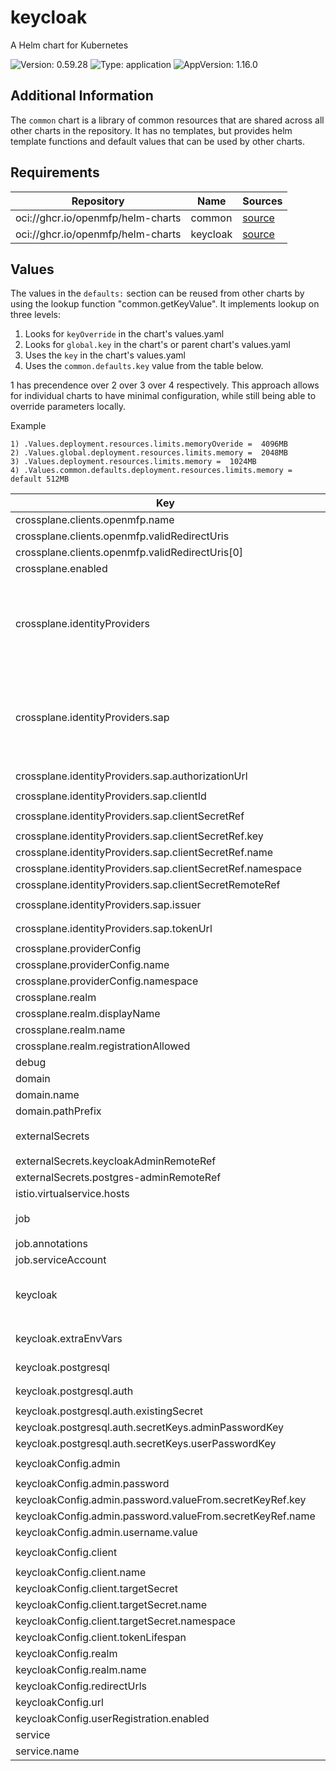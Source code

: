 # keycloak

A Helm chart for Kubernetes

![Version: 0.59.28](https://img.shields.io/badge/Version-0.59.28-informational?style=flat-square) ![Type: application](https://img.shields.io/badge/Type-application-informational?style=flat-square) ![AppVersion: 1.16.0](https://img.shields.io/badge/AppVersion-1.16.0-informational?style=flat-square)

## Additional Information

The `common` chart is a library of common resources that are shared across all other charts in the repository. It has no templates, but provides helm template functions and default values that can be used by other charts.

## Requirements

| Repository | Name | Sources |
|------------|------|---------|
| oci://ghcr.io/openmfp/helm-charts | common | [source](https://github.com/openmfp/helm-charts/tree/main/charts/common)|
| oci://ghcr.io/openmfp/helm-charts | keycloak | [source](https://github.com/bitnami/charts/tree/main/bitnami/keycloak) |

## Values

The values in the `defaults:` section can be reused from other charts by using the lookup function "common.getKeyValue". It implements lookup on three levels:

1. Looks for `keyOverride` in the chart's values.yaml
2. Looks for `global.key` in the chart's or parent chart's values.yaml
3. Uses the `key` in the chart's values.yaml
4. Uses the `common.defaults.key` value from the table below.

1 has precendence over 2 over 3 over 4 respectively. This approach allows for individual charts to have minimal configuration, while still being able to override parameters locally.

Example
```
1) .Values.deployment.resources.limits.memoryOveride =  4096MB
2) .Values.global.deployment.resources.limits.memory =  2048MB
3) .Values.deployment.resources.limits.memory =  1024MB
4) .Values.common.defaults.deployment.resources.limits.memory = default 512MB
```

| Key | Type | Default | Description |
|-----|------|---------|-------------|
| crossplane.clients.openmfp.name | string | `"OpenMFP"` | name of the client |
| crossplane.clients.openmfp.validRedirectUris | list | `["http://localhost:8000/callback*"]` | valid redirect uris for the client |
| crossplane.clients.openmfp.validRedirectUris[0] | string | `"http://localhost:8000/callback*"` | keycloak callback url |
| crossplane.enabled | bool | `false` | toggle to enable/disable crossplane |
| crossplane.identityProviders | object | `{"sap":{"authorizationUrl":"https://login.microsoftonline.com/42f7676c-f455-423c-82f6-dc2d99791af7/oauth2/v2.0/authorize","clientId":"82b4c72c-ff99-4df6-ba4f-fb634d1fc491","clientSecretRef":{"key":"client-secret","name":"sap-client-secret","namespace":"openmfp-system"},"clientSecretRemoteRef":"dxp-core-team/manual-secrets/sap-client-secret","issuer":"https://login.microsoftonline.com/42f7676c-f455-423c-82f6-dc2d99791af7/v2.0","tokenUrl":"https://login.microsoftonline.com/42f7676c-f455-423c-82f6-dc2d99791af7/oauth2/v2.0/token"}}` | crossplane identity providers config |
| crossplane.identityProviders.sap | object | `{"authorizationUrl":"https://login.microsoftonline.com/42f7676c-f455-423c-82f6-dc2d99791af7/oauth2/v2.0/authorize","clientId":"82b4c72c-ff99-4df6-ba4f-fb634d1fc491","clientSecretRef":{"key":"client-secret","name":"sap-client-secret","namespace":"openmfp-system"},"clientSecretRemoteRef":"dxp-core-team/manual-secrets/sap-client-secret","issuer":"https://login.microsoftonline.com/42f7676c-f455-423c-82f6-dc2d99791af7/v2.0","tokenUrl":"https://login.microsoftonline.com/42f7676c-f455-423c-82f6-dc2d99791af7/oauth2/v2.0/token"}` | sap IDP |
| crossplane.identityProviders.sap.authorizationUrl | string | `"https://login.microsoftonline.com/42f7676c-f455-423c-82f6-dc2d99791af7/oauth2/v2.0/authorize"` | authorization URL |
| crossplane.identityProviders.sap.clientId | string | `"82b4c72c-ff99-4df6-ba4f-fb634d1fc491"` | client id |
| crossplane.identityProviders.sap.clientSecretRef | object | `{"key":"client-secret","name":"sap-client-secret","namespace":"openmfp-system"}` | client secret |
| crossplane.identityProviders.sap.clientSecretRef.key | string | `"client-secret"` | secret key |
| crossplane.identityProviders.sap.clientSecretRef.name | string | `"sap-client-secret"` | secret name |
| crossplane.identityProviders.sap.clientSecretRef.namespace | string | `"openmfp-system"` | secret namespace |
| crossplane.identityProviders.sap.clientSecretRemoteRef | string | `"dxp-core-team/manual-secrets/sap-client-secret"` | user info URL |
| crossplane.identityProviders.sap.issuer | string | `"https://login.microsoftonline.com/42f7676c-f455-423c-82f6-dc2d99791af7/v2.0"` | user info URL |
| crossplane.identityProviders.sap.tokenUrl | string | `"https://login.microsoftonline.com/42f7676c-f455-423c-82f6-dc2d99791af7/oauth2/v2.0/token"` | token URL |
| crossplane.providerConfig | object | `{"name":"keycloak-provider-config","namespace":"openmfp-system"}` | crossplane provider config |
| crossplane.providerConfig.name | string | `"keycloak-provider-config"` | name of the client |
| crossplane.providerConfig.namespace | string | `"openmfp-system"` | client namespace |
| crossplane.realm | object | `{"displayName":"OpenMFP","name":"openmfp","registrationAllowed":false}` | crossplane realm config |
| crossplane.realm.displayName | string | `"OpenMFP"` | realm display name |
| crossplane.realm.name | string | `"openmfp"` | realm name |
| crossplane.realm.registrationAllowed | bool | `false` | realm registration allowed |
| debug | bool | `false` | debug mode |
| domain | object | `{"name":"openmfp.org","pathPrefix":""}` | domain configuration |
| domain.name | string | `"openmfp.org"` | domain name |
| domain.pathPrefix | string | `""` | path prefix |
| externalSecrets | object | `{"keycloakAdminRemoteRef":"dxp-core-team/manual-secrets/keycloak-admin","postgres-adminRemoteRef":"dxp-core-team/manual-secrets/postgres-admin-password"}` | external secrets configuration |
| externalSecrets.keycloakAdminRemoteRef | string | `"dxp-core-team/manual-secrets/keycloak-admin"` | keycloak admin secret |
| externalSecrets.postgres-adminRemoteRef | string | `"dxp-core-team/manual-secrets/postgres-admin-password"` | postgres admin secret |
| istio.virtualservice.hosts | list | `["auth.openmfp.org"]` | istio virtual service hosts |
| job | object | `{"annotations":{"argocd.argoproj.io/hook":"PostSync"},"serviceAccount":"keycloak-client-creation"}` | job configuration |
| job.annotations | object | `{"argocd.argoproj.io/hook":"PostSync"}` | custom job annotations |
| job.serviceAccount | string | `"keycloak-client-creation"` | job ServiceAccount name |
| keycloak | object | `{"extraEnvVars":"- name: KEYCLOAK_USER\n  value: keycloak-admin\n- name: KEYCLOAK_PASSWORD\n  valueFrom:\n    secretKeyRef:\n      name: keycloak-admin\n      key: secret\n","postgresql":{"auth":{"existingSecret":"","secretKeys":{"adminPasswordKey":"password","userPasswordKey":"password"}}}}` | configuration passed to the child 'keyclaok' chart https://github.com/bitnami/charts/tree/main/bitnami/keycloak |
| keycloak.extraEnvVars | string | `"- name: KEYCLOAK_USER\n  value: keycloak-admin\n- name: KEYCLOAK_PASSWORD\n  valueFrom:\n    secretKeyRef:\n      name: keycloak-admin\n      key: secret\n"` | keycloak environment variables (raw) |
| keycloak.postgresql | object | `{"auth":{"existingSecret":"","secretKeys":{"adminPasswordKey":"password","userPasswordKey":"password"}}}` | configuration for the postgresql sub-chart |
| keycloak.postgresql.auth | object | `{"existingSecret":"","secretKeys":{"adminPasswordKey":"password","userPasswordKey":"password"}}` | authorization configuration |
| keycloak.postgresql.auth.existingSecret | string | `""` | existing secret name |
| keycloak.postgresql.auth.secretKeys.adminPasswordKey | string | `"password"` | admin password key |
| keycloak.postgresql.auth.secretKeys.userPasswordKey | string | `"password"` | user password key |
| keycloakConfig.admin | object | `{"password":{"valueFrom":{"secretKeyRef":{"key":"secret","name":"keycloak-admin"}}},"username":{"value":"keycloak-admin"}}` | admin user configuration |
| keycloakConfig.admin.password | object | `{"valueFrom":{"secretKeyRef":{"key":"secret","name":"keycloak-admin"}}}` | admin password |
| keycloakConfig.admin.password.valueFrom.secretKeyRef.key | string | `"secret"` | key of the password in the secret |
| keycloakConfig.admin.password.valueFrom.secretKeyRef.name | string | `"keycloak-admin"` | name of the secret containing the password |
| keycloakConfig.admin.username.value | string | `"keycloak-admin"` | username |
| keycloakConfig.client | object | `{"name":"openmfp","targetSecret":{"name":"portal-client-secret-openmfp","namespace":"openmfp-system"},"tokenLifespan":3600}` | client configuration |
| keycloakConfig.client.name | string | `"openmfp"` | client name |
| keycloakConfig.client.targetSecret | object | `{"name":"portal-client-secret-openmfp","namespace":"openmfp-system"}` | target secret options |
| keycloakConfig.client.targetSecret.name | string | `"portal-client-secret-openmfp"` | secret name |
| keycloakConfig.client.targetSecret.namespace | string | `"openmfp-system"` | secret namespace |
| keycloakConfig.client.tokenLifespan | int | `3600` | token lifespan |
| keycloakConfig.realm | object | `{"name":"master"}` | realm configuration |
| keycloakConfig.realm.name | string | `"master"` | realm name |
| keycloakConfig.redirectUrls | list | `[]` | redirect urls |
| keycloakConfig.url | string | `"http://keycloak-http.openmfp-system.svc.cluster.local:8080"` | url of the keycloak server |
| keycloakConfig.userRegistration.enabled | bool | `true` | toggle to enable/disable user registration |
| service | object | `{"name":"keycloak"}` | service configuration |
| service.name | string | `"keycloak"` | service name |
